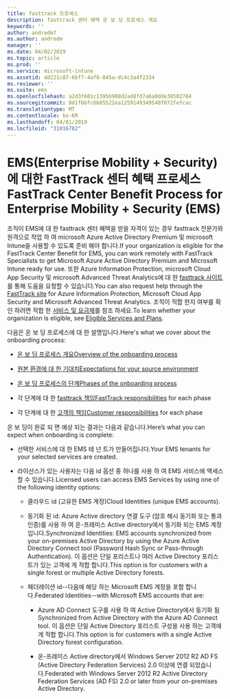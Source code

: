 ```yaml
---
title: fasttrack 프로세스
description: fasttrack 센터 혜택 온 보 딩 프로세스 개요
keywords: ''
author: andredm7
ms.author: andredm
manager: ''
ms.date: 04/02/2019
ms.topic: article
ms.prod: ''
ms.service: microsoft-intune
ms.assetid: dd221c87-6bf7-4af8-845a-dc4c3a4f2334
ms.reviewer: ''
ms.suite: ems
ms.openlocfilehash: a2d3f601c1395b908d2ad8fd7a6a0dde38502784
ms.sourcegitcommit: 8d1fbbfc6b05522ea1259149349548f072fefcac
ms.translationtype: MT
ms.contentlocale: ko-KR
ms.lasthandoff: 04/01/2019
ms.locfileid: "31016782"
---
```

# <a name="fasttrack-center-benefit-process-for-enterprise-mobility--security-ems"></a><span data-ttu-id="2e14b-103">EMS(Enterprise Mobility + Security)에 대한 FastTrack 센터 혜택 프로세스</span><span class="sxs-lookup"><span data-stu-id="2e14b-103">FastTrack Center Benefit Process for Enterprise Mobility + Security (EMS)</span></span>
<span data-ttu-id="2e14b-104">조직이 EMS에 대 한 fasttrack 센터 혜택을 받을 자격이 있는 경우 fasttrack 전문가와 원격으로 작업 하 여 microsoft Azure Active Directory Premium 및 microsoft Intune을 사용할 수 있도록 준비 해야 합니다.</span><span class="sxs-lookup"><span data-stu-id="2e14b-104">If your organization is eligible for the FastTrack Center Benefit for EMS, you can work remotely with FastTrack Specialists to get Microsoft Azure Active Directory Premium and Microsoft Intune ready for use.</span></span> <span data-ttu-id="2e14b-105">또한 Azure Information Protection, microsoft Cloud App Security 및 microsoft Advanced Threat Analytics에 대 한 [fasttrack 사이트](https://www.microsoft.com/fasttrack/microsoft-365/ems) 를 통해 도움을 요청할 수 있습니다.</span><span class="sxs-lookup"><span data-stu-id="2e14b-105">You can also request help through the [FastTrack site](https://www.microsoft.com/fasttrack/microsoft-365/ems) for Azure Information Protection, Microsoft Cloud App Security and Microsoft Advanced Threat Analytics.</span></span> <span data-ttu-id="2e14b-106">조직이 적합 한지 여부를 확인 하려면 적합 한 [서비스 및 요금제](M365-eligible-services-and-plans.md)를 참조 하세요.</span><span class="sxs-lookup"><span data-stu-id="2e14b-106">To learn whether your organization is eligible, see [Eligible Services and Plans](M365-eligible-services-and-plans.md).</span></span>


<span data-ttu-id="2e14b-107">다음은 온 보 딩 프로세스에 대 한 설명입니다.</span><span class="sxs-lookup"><span data-stu-id="2e14b-107">Here's what we cover about the onboarding process:</span></span>

-   [<span data-ttu-id="2e14b-108">온 보 딩 프로세스 개요</span><span class="sxs-lookup"><span data-stu-id="2e14b-108">Overview of the onboarding process</span></span>](EMS-fasttrack-benefit-overview.md)

-   [<span data-ttu-id="2e14b-109">원본 환경에 대 한 기대치</span><span class="sxs-lookup"><span data-stu-id="2e14b-109">Expectations for your source environment</span></span>](EMS-source-environment-expectations.md)

-   [<span data-ttu-id="2e14b-110">온 보 딩 프로세스의 단계</span><span class="sxs-lookup"><span data-stu-id="2e14b-110">Phases of the onboarding process</span></span>](EMS-onboarding-phases.md)

-   <span data-ttu-id="2e14b-111">각 단계에 대 한 [fasttrack 책임](EMS-fasttrack-responsibilities.md)</span><span class="sxs-lookup"><span data-stu-id="2e14b-111">[FastTrack responsibilities](EMS-fasttrack-responsibilities.md) for each phase</span></span>

-   <span data-ttu-id="2e14b-112">각 단계에 대 한 [고객의 책임](EMS-your-responsibilities.md)</span><span class="sxs-lookup"><span data-stu-id="2e14b-112">[Customer responsibilities](EMS-your-responsibilities.md) for each phase</span></span>

<span data-ttu-id="2e14b-113">온 보 딩이 완료 되 면 예상 되는 결과는 다음과 같습니다.</span><span class="sxs-lookup"><span data-stu-id="2e14b-113">Here’s what you can expect when onboarding is complete:</span></span>

-   <span data-ttu-id="2e14b-114">선택한 서비스에 대 한 EMS 테 넌 트가 만들어집니다.</span><span class="sxs-lookup"><span data-stu-id="2e14b-114">Your EMS tenants for your selected services are created.</span></span>

-   <span data-ttu-id="2e14b-115">라이선스가 있는 사용자는 다음 id 옵션 중 하나를 사용 하 여 EMS 서비스에 액세스할 수 있습니다.</span><span class="sxs-lookup"><span data-stu-id="2e14b-115">Licensed users can access EMS Services by using one of the following identity options:</span></span>

    -   <span data-ttu-id="2e14b-116">클라우드 id (고유한 EMS 계정)</span><span class="sxs-lookup"><span data-stu-id="2e14b-116">Cloud Identities (unique EMS accounts).</span></span>

    -   <span data-ttu-id="2e14b-117">동기화 된 id: Azure Active directory 연결 도구 (암호 해시 동기화 또는 통과 인증)를 사용 하 여 온-프레미스 Active directory에서 동기화 되는 EMS 계정입니다.</span><span class="sxs-lookup"><span data-stu-id="2e14b-117">Synchronized Identities: EMS accounts synchronized from your on-premises Active Directory by using the Azure Active Directory Connect tool (Password Hash Sync or Pass-through Authentication).</span></span> <span data-ttu-id="2e14b-118">이 옵션은 단일 포리스트나 여러 Active Directory 포리스트가 있는 고객에 게 적합 합니다.</span><span class="sxs-lookup"><span data-stu-id="2e14b-118">This option is for customers with a single forest or multiple Active Directory forests.</span></span>

    -   <span data-ttu-id="2e14b-119">페더레이션 id--다음에 해당 하는 Microsoft EMS 계정을 포함 합니다.</span><span class="sxs-lookup"><span data-stu-id="2e14b-119">Federated Identities--with Microsoft EMS accounts that are:</span></span>

        -   <span data-ttu-id="2e14b-120">Azure AD Connect 도구를 사용 하 여 Active Directory에서 동기화 됨</span><span class="sxs-lookup"><span data-stu-id="2e14b-120">Synchronized from Active Directory with the Azure AD Connect tool.</span></span> <span data-ttu-id="2e14b-121">이 옵션은 단일 Active Directory 포리스트 구성을 사용 하는 고객에 게 적합 합니다.</span><span class="sxs-lookup"><span data-stu-id="2e14b-121">This option is for customers with a single Active Directory forest configuration.</span></span>

        -   <span data-ttu-id="2e14b-122">온-프레미스 Active directory에서 Windows Server 2012 R2 AD FS (Active Directory Federation Services) 2.0 이상에 연결 되었습니다.</span><span class="sxs-lookup"><span data-stu-id="2e14b-122">Federated with Windows Server 2012 R2 Active Directory Federation Services (AD FS) 2.0 or later from your on-premises Active Directory.</span></span>
